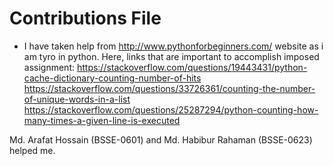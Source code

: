 # Contributions File
- I have taken help from http://www.pythonforbeginners.com/ website as i am tyro in python. Here, links that are important to accomplish imposed assignment: 
  https://stackoverflow.com/questions/19443431/python-cache-dictionary-counting-number-of-hits
  https://stackoverflow.com/questions/33726361/counting-the-number-of-unique-words-in-a-list
  https://stackoverflow.com/questions/25287294/python-counting-how-many-times-a-given-line-is-executed
 
 Md. Arafat Hossain (BSSE-0601) and Md. Habibur Rahaman (BSSE-0623) helped me.
  
